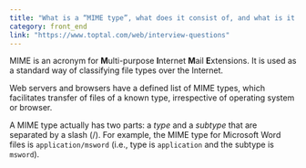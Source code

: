 ```yaml
---
title: "What is a “MIME type”, what does it consist of, and what is it used for? Provide an example."
category: front_end
link: "https://www.toptal.com/web/interview-questions"
---
```

MIME is an acronym for **M**ulti-purpose **I**nternet **M**ail **E**xtensions. It is used as a standard way of classifying file types over the Internet.

Web servers and browsers have a defined list of MIME types, which facilitates transfer of files of a known type, irrespective of operating system or browser.

A MIME type actually has two parts: a *type* and a *subtype* that are separated by a slash (/). For example, the MIME type for Microsoft Word files is `application/msword` (i.e., type is `application` and the subtype is `msword`).
